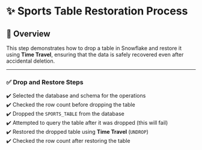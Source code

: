 # ✨ Sports Table Restoration Process

## 📌 Overview  
This step demonstrates how to drop a table in Snowflake and restore it using **Time Travel**, ensuring that the data is safely recovered even after accidental deletion.

---

### ✅ Drop and Restore Steps
✔️ Selected the database and schema for the operations  
✔️ Checked the row count before dropping the table  
✔️ Dropped the `SPORTS_TABLE` from the database  
✔️ Attempted to query the table after it was dropped (this will fail)  
✔️ Restored the dropped table using **Time Travel** (`UNDROP`)  
✔️ Checked the row count after restoring the table

